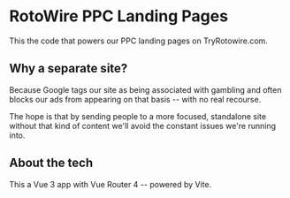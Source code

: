 # RotoWire PPC Landing Pages
This the code that powers our PPC landing pages on TryRotowire.com.

## Why a separate site?
Because Google tags our site as being associated with gambling and often blocks our ads from appearing on that basis -- with no real recourse.

The hope is that by sending people to a more focused, standalone site without that kind of content we'll avoid the constant issues we're running into.

## About the tech
This a Vue 3 app with Vue Router 4 -- powered by Vite.
